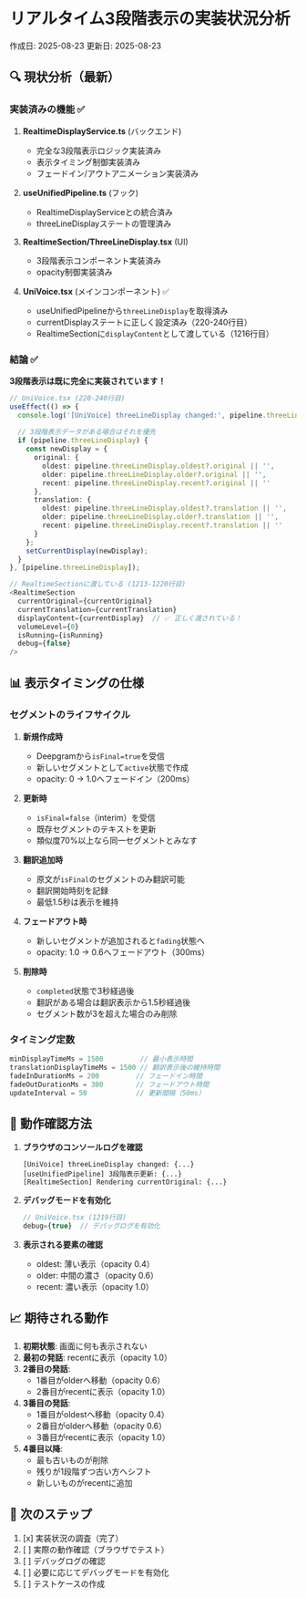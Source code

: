 # リアルタイム3段階表示の実装状況分析

作成日: 2025-08-23
更新日: 2025-08-23

## 🔍 現状分析（最新）

### 実装済みの機能 ✅

1. **RealtimeDisplayService.ts** (バックエンド)
   - 完全な3段階表示ロジック実装済み
   - 表示タイミング制御実装済み
   - フェードイン/アウトアニメーション実装済み

2. **useUnifiedPipeline.ts** (フック)
   - RealtimeDisplayServiceとの統合済み
   - threeLineDisplayステートの管理済み

3. **RealtimeSection/ThreeLineDisplay.tsx** (UI)
   - 3段階表示コンポーネント実装済み
   - opacity制御実装済み

4. **UniVoice.tsx** (メインコンポーネント) ✅
   - useUnifiedPipelineから`threeLineDisplay`を取得済み
   - currentDisplayステートに正しく設定済み（220-240行目）
   - RealtimeSectionに`displayContent`として渡している（1216行目）

### 結論 ✅

**3段階表示は既に完全に実装されています！**

```typescript
// UniVoice.tsx (220-240行目)
useEffect(() => {
  console.log('[UniVoice] threeLineDisplay changed:', pipeline.threeLineDisplay);
  
  // 3段階表示データがある場合はそれを優先
  if (pipeline.threeLineDisplay) {
    const newDisplay = {
      original: {
        oldest: pipeline.threeLineDisplay.oldest?.original || '',
        older: pipeline.threeLineDisplay.older?.original || '',
        recent: pipeline.threeLineDisplay.recent?.original || ''
      },
      translation: {
        oldest: pipeline.threeLineDisplay.oldest?.translation || '',
        older: pipeline.threeLineDisplay.older?.translation || '',
        recent: pipeline.threeLineDisplay.recent?.translation || ''
      }
    };
    setCurrentDisplay(newDisplay);
  }
}, [pipeline.threeLineDisplay]);

// RealtimeSectionに渡している (1213-1220行目)
<RealtimeSection
  currentOriginal={currentOriginal}
  currentTranslation={currentTranslation}
  displayContent={currentDisplay}  // ✅ 正しく渡されている！
  volumeLevel={0}
  isRunning={isRunning}
  debug={false}
/>
```

## 📊 表示タイミングの仕様

### セグメントのライフサイクル

1. **新規作成時**
   - Deepgramから`isFinal=true`を受信
   - 新しいセグメントとして`active`状態で作成
   - opacity: 0 → 1.0へフェードイン（200ms）

2. **更新時**
   - `isFinal=false`（interim）を受信
   - 既存セグメントのテキストを更新
   - 類似度70%以上なら同一セグメントとみなす

3. **翻訳追加時**
   - 原文が`isFinal`のセグメントのみ翻訳可能
   - 翻訳開始時刻を記録
   - 最低1.5秒は表示を維持

4. **フェードアウト時**
   - 新しいセグメントが追加されると`fading`状態へ
   - opacity: 1.0 → 0.6へフェードアウト（300ms）

5. **削除時**
   - `completed`状態で3秒経過後
   - 翻訳がある場合は翻訳表示から1.5秒経過後
   - セグメント数が3を超えた場合のみ削除

### タイミング定数

```typescript
minDisplayTimeMs = 1500         // 最小表示時間
translationDisplayTimeMs = 1500 // 翻訳表示後の維持時間
fadeInDurationMs = 200         // フェードイン時間
fadeOutDurationMs = 300        // フェードアウト時間
updateInterval = 50            // 更新間隔（50ms）
```

## 🧪 動作確認方法

1. **ブラウザのコンソールログを確認**
   ```
   [UniVoice] threeLineDisplay changed: {...}
   [useUnifiedPipeline] 3段階表示更新: {...}
   [RealtimeSection] Rendering currentOriginal: {...}
   ```

2. **デバッグモードを有効化**
   ```typescript
   // UniVoice.tsx (1219行目)
   debug={true}  // デバッグログを有効化
   ```

3. **表示される要素の確認**
   - oldest: 薄い表示（opacity 0.4）
   - older: 中間の濃さ（opacity 0.6）  
   - recent: 濃い表示（opacity 1.0）

## 📈 期待される動作

1. **初期状態**: 画面に何も表示されない
2. **最初の発話**: recentに表示（opacity 1.0）
3. **2番目の発話**: 
   - 1番目がolderへ移動（opacity 0.6）
   - 2番目がrecentに表示（opacity 1.0）
4. **3番目の発話**:
   - 1番目がoldestへ移動（opacity 0.4）
   - 2番目がolderへ移動（opacity 0.6）
   - 3番目がrecentに表示（opacity 1.0）
5. **4番目以降**: 
   - 最も古いものが削除
   - 残りが1段階ずつ古い方へシフト
   - 新しいものがrecentに追加

## 🎯 次のステップ

1. [x] 実装状況の調査（完了）
2. [ ] 実際の動作確認（ブラウザでテスト）
3. [ ] デバッグログの確認
4. [ ] 必要に応じてデバッグモードを有効化
5. [ ] テストケースの作成